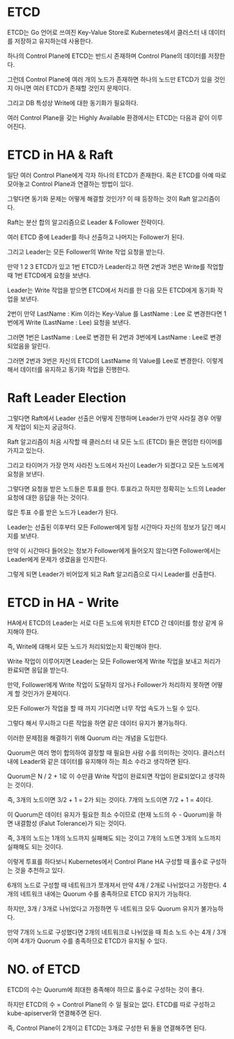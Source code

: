 # ETCD

ETCD는 Go 언어로 쓰여진 Key-Value Store로 Kubernetes에서 클러스터 내 데이터를 저장하고 유지하는데 사용한다.

하나의 Control Plane에 ETCD는 반드시 존재하며 Control Plane의 데이터를 저장한다.

그런데 Control Plane에 여러 개의 노드가 존재하면 하나의 노드만 ETCD가 있을 것인지 아니면 여러 ETCD가 존재할 것인지 문제이다.

그리고 DB 특성상 Write에 대한 동기화가 필요하다.

여러 Control Plane을 갖는 Highly Available 환경에서는 ETCD는 다음과 같이 이루어진다.

# ETCD in HA & Raft

일단 여러 Control Plane에게 각자 하나의 ETCD가 존재한다. 혹은 ETCD를 아예 따로 모아놓고 Control Plane과 연결하는 방법이 있다.

그렇다면 동기화 문제는 어떻게 해결할 것인가? 이 때 등장하는 것이 Raft 알고리즘이다.

Raft는 분산 합의 알고리즘으로 Leader & Follower 전략이다.

여러 ETCD 중에 Leader를 하나 선출하고 나머지는 Follower가 된다.

그리고 Leader는 모든 Follower의 Write 작업 요청을 받는다.

만약 1 2 3 ETCD가 있고 1번 ETCD가 Leader라고 하면 2번과 3번은 Write를 작업할 때 1번 ETCD에게 요청을 보낸다.

Leader는 Write 작업을 받으면 ETCD에서 처리를 한 다음 모든 ETCD에게 동기화 작업을 보낸다.

2번이 만약 LastName : Kim 이라는 Key-Value 를 LastName : Lee 로 변경한다면 1번에게 Write (LastName : Lee) 요청을 보낸다.

그러면 1번은 LastName : Lee로 변경한 뒤 2번과 3번에게 LastName : Lee로 변경되었음을 알린다.

그러면 2번과 3번은 자신의 ETCD의 LastName 의 Value를 Lee로 변경한다. 이렇게 해서 데이터를 유지하고 동기화 작업을 진행한다.

# Raft Leader Election

그렇다면 Raft에서 Leader 선출은 어떻게 진행하며 Leader가 만약 사라질 경우 어떻게 작업이 되는지 궁금하다.

Raft 알고리즘이 처음 시작할 때 클러스터 내 모든 노드 (ETCD) 들은 랜덤한 타이머를 가지고 있는다.

그리고 타이머가 가장 먼저 사라진 노드에서 자신이 Leader가 되겠다고 모든 노드에게 요청을 보낸다.

그렇다면 요청을 받은 노드들은 투표를 한다. 투표라고 하지만 정확히는 노드의 Leader 요청에 대한 응답을 하는 것이다.

많은 투표 수를 받은 노드가 Leader가 된다. 

Leader는 선출된 이후부터 모든 Follower에게 일정 시간마다 자신의 정보가 담긴 메시지를 보낸다.

만약 이 시간마다 들어오는 정보가 Follower에게 들어오지 않는다면 Follower에서는 Leader에게 문제가 생겼음을 인지한다.

그렇게 되면 Leader가 비어있게 되고 Raft 알고리즘으로 다시 Leader를 선출한다.

# ETCD in HA - Write

HA에서 ETCD의 Leader는 서로 다른 노드에 위치한 ETCD 간 데이터를 항상 같게 유지해야 한다.

즉, Write에 대해서 모든 노드가 처리되었는지 확인해야 한다. 

Write 작업이 이루어지면 Leader는 모든 Follower에게 Write 작업을 보내고 처리가 완료되면 응답을 받는다.

만약, Follower에게 Write 작업이 도달하지 않거나 Follower가 처리하지 못하면 어떻게 할 것인가가 문제이다.

모든 Follower가 작업을 할 때 까지 기다리면 너무 작업 속도가 느릴 수 있다.

그렇다 해서 무시하고 다른 작업을 하면 같은 데이터 유지가 불가능하다.

이러한 문제점을 해결하기 위해 Quorum 라는 개념을 도입한다.

Quorum은 여러 명이 합의하여 결정할 때 필요한 사람 수를 의미하는 것이다. 클러스터 내에 Leader와 같은 데이터를 유지해야 하는 최소 수라고 생각하면 된다.

Quorum은 N / 2 + 1로 이 수만큼 Write 작업이 완료되면 작업이 완료되었다고 생각하는 것이다.

즉, 3개의 노드이면 3/2 + 1 = 2가 되는 것이다. 7개의 노드이면 7/2 + 1 = 4이다.

이 Quorum은 데이터 유지가 필요한 최소 수이므로 (현재 노드의 수 - Quorum)을 하면 내결함성 (Falut Tolerance)가 되는 것이다.

즉, 3개의 노드는 1개의 노드까지 실패해도 되는 것이고 7개의 노드면 3개의 노드까지 실패해도 되는 것이다.

이렇게 투표를 하다보니 Kubernetes에서 Control Plane HA 구성할 때 홀수로 구성하는 것을 추천하고 있다.

6개의 노드로 구성할 때 네트워크가 쪼개져서 만약 4개 / 2개로 나뉘었다고 가정한다. 4개의 네트워크 내에는 Quorum 수를 충족하므로 ETCD 유지가 가능하다. 

하지만, 3개 / 3개로 나뉘었다고 가정하면 두 네트워크 모두 Quorum 유지가 불가능하다.

만약 7개의 노드로 구성했다면 2개의 네트워크로 나뉘었을 때 최소 노드 수는 4개 / 3개이며 4개가 Quorum 수를 충족하므로 ETCD가 유지될 수 있다.

# NO. of ETCD

ETCD의 수는 Quorum에 최대한 충족해야 하므로 홀수로 구성하는 것이 좋다.

하지만 ETCD의 수 = Control Plane의 수 일 필요는 없다. ETCD를 따로 구성하고 kube-apiserver와 연결해주면 된다.

즉, Control Plane이 2개이고 ETCD는 3개로 구성한 뒤 둘을 연결해주면 된다.
